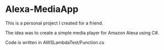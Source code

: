 # Alexa-MediaApp

This is a personal project I created for a friend. 

The idea was to create a simple media player for Amazon Alexa using C#. 

Code is written in AWSLambdaTest/Function.cs
